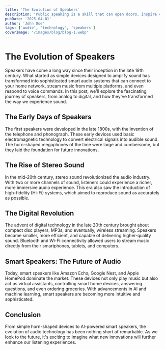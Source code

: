 ```yaml
---
title: 'The Evolution of Speakers'
description: 'Public speaking is a skill that can open doors, inspire change, and leave a lasting impact.'
pubDate: '2025-04-01'
author: 'John Doe'
tags: ['audio', 'technology', 'speakers']
coverImage: '/images/blog/blog-1.webp'
---
```


# The Evolution of Speakers

Speakers have come a long way since their inception in the late 19th century. What started as simple devices designed to amplify sound has transformed into sophisticated smart audio systems that can connect to your home network, stream music from multiple platforms, and even respond to voice commands. In this post, we'll explore the fascinating journey of speakers, from analog to digital, and how they've transformed the way we experience sound.

## The Early Days of Speakers

The first speakers were developed in the late 1800s, with the invention of the telephone and phonograph. These early devices used basic electromagnetic technology to convert electrical signals into audible sound. The horn-shaped megaphones of the time were large and cumbersome, but they laid the foundation for future innovations.

## The Rise of Stereo Sound

In the mid-20th century, stereo sound revolutionized the audio industry. With two or more channels of sound, listeners could experience a richer, more immersive audio experience. This era also saw the introduction of high-fidelity (Hi-Fi) systems, which aimed to reproduce sound as accurately as possible.

## The Digital Revolution

The advent of digital technology in the late 20th century brought about compact disc players, MP3s, and eventually, wireless streaming. Speakers became smaller, more efficient, and capable of delivering higher-quality sound. Bluetooth and Wi-Fi connectivity allowed users to stream music directly from their smartphones, tablets, and computers.

## Smart Speakers: The Future of Audio

Today, smart speakers like Amazon Echo, Google Nest, and Apple HomePod dominate the market. These devices not only play music but also act as virtual assistants, controlling smart home devices, answering questions, and even ordering groceries. With advancements in AI and machine learning, smart speakers are becoming more intuitive and sophisticated.

## Conclusion

From simple horn-shaped devices to AI-powered smart speakers, the evolution of audio technology has been nothing short of remarkable. As we look to the future, it's exciting to imagine what new innovations will further enhance our listening experiences.
